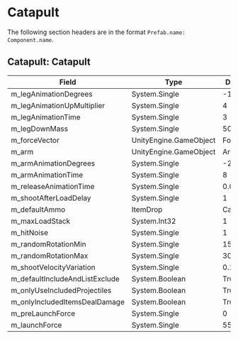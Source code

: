 # Catapult

The following section headers are in the format `Prefab.name: Component.name`.

## Catapult: Catapult

|Field|Type|Default Value|
|-----|----|-------------|
|m_legAnimationDegrees|System.Single|-115|
|m_legAnimationUpMultiplier|System.Single|4|
|m_legAnimationTime|System.Single|3|
|m_legDownMass|System.Single|500|
|m_forceVector|UnityEngine.GameObject|ForceVector|
|m_arm|UnityEngine.GameObject|Arm|
|m_armAnimationDegrees|System.Single|-230|
|m_armAnimationTime|System.Single|8|
|m_releaseAnimationTime|System.Single|0.05|
|m_shootAfterLoadDelay|System.Single|1|
|m_defaultAmmo|ItemDrop|Catapult_ammo|
|m_maxLoadStack|System.Int32|1|
|m_hitNoise|System.Single|1|
|m_randomRotationMin|System.Single|150|
|m_randomRotationMax|System.Single|300|
|m_shootVelocityVariation|System.Single|0.1|
|m_defaultIncludeAndListExclude|System.Boolean|True|
|m_onlyUseIncludedProjectiles|System.Boolean|True|
|m_onlyIncludedItemsDealDamage|System.Boolean|True|
|m_preLaunchForce|System.Single|0|
|m_launchForce|System.Single|55|

